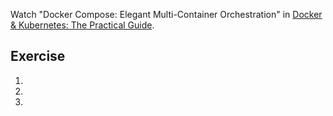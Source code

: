 Watch "Docker Compose: Elegant Multi-Container Orchestration" in [Docker & Kubernetes: The Practical Guide](https://www.udemy.com/course/docker-kubernetes-the-practical-guide/).

## Exercise

1. 
2. 
3. 